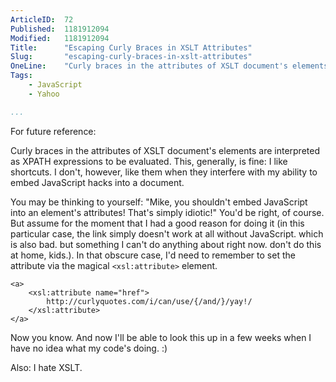 ```yaml
---
ArticleID:  72
Published:  1181912094
Modified:   1181912094
Title:      "Escaping Curly Braces in XSLT Attributes"
Slug:       "escaping-curly-braces-in-xslt-attributes"
OneLine:    "Curly braces in the attributes of XSLT document's elements are interpreted as XPATH expressions to be evaluated.  This sometimes causes problems..."
Tags:       
    - JavaScript
    - Yahoo

...
```

For future reference:

Curly braces in the attributes of XSLT document's elements are interpreted as XPATH expressions to be evaluated.  This, generally, is fine: I like shortcuts.  I don't, however, like them when they interfere with my ability to embed JavaScript hacks into a document.

You may be thinking to yourself: "Mike, you shouldn't embed JavaScript into an element's attributes!  That's simply idiotic!"  You'd be right, of course.  But assume for the moment that I had a good reason for doing it (in this particular case, the link simply doesn't work at all without JavaScript.  which is also bad.  but something I can't do anything about right now.  don't do this at home, kids.).  In that obscure case, I'd need to remember to set the attribute via the magical `<xsl:attribute>` element.  

    <a>
        <xsl:attribute name="href">
            http://curlyquotes.com/i/can/use/{/and/}/yay!/
        </xsl:attribute>
    </a>

Now you know.  And now I'll be able to look this up in a few weeks when I have no idea what my code's doing.  :)

Also: I hate XSLT.